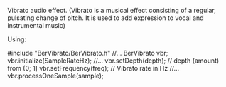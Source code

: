 Vibrato audio effect. 
(Vibrato is a musical effect consisting of a regular, pulsating change of pitch. It is used to add expression to vocal and instrumental music)

Using:

#include "BerVibrato/BerVibrato.h"
//...
BerVibrato vbr;
vbr.initialize(SampleRateHz);
//...
vbr.setDepth(depth); // depth (amount) from (0; 1]
vbr.setFrequency(freq); // Vibrato rate in Hz
//...
vbr.processOneSample(sample);